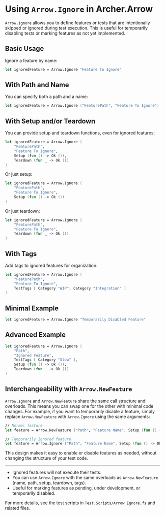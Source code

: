 # Using `Arrow.Ignore` in Archer.Arrow

`Arrow.Ignore` allows you to define features or tests that are intentionally skipped or ignored during test execution. This is useful for temporarily disabling tests or marking features as not yet implemented.

## Basic Usage

Ignore a feature by name:

```fsharp
let ignoredFeature = Arrow.Ignore "Feature To Ignore"
```

## With Path and Name

You can specify both a path and a name:

```fsharp
let ignoredFeature = Arrow.Ignore ("FeaturePath", "Feature To Ignore")
```

## With Setup and/or Teardown

You can provide setup and teardown functions, even for ignored features:

```fsharp
let ignoredFeature = Arrow.Ignore (
    "FeaturePath",
    "Feature To Ignore",
    Setup (fun () -> Ok ()),
    Teardown (fun _ -> Ok ())
)
```

Or just setup:

```fsharp
let ignoredFeature = Arrow.Ignore (
    "FeaturePath",
    "Feature To Ignore",
    Setup (fun () -> Ok ())
)
```

Or just teardown:

```fsharp
let ignoredFeature = Arrow.Ignore (
    "FeaturePath",
    "Feature To Ignore",
    Teardown (fun _ -> Ok ())
)
```

## With Tags

Add tags to ignored features for organization:

```fsharp
let ignoredFeature = Arrow.Ignore (
    "FeaturePath",
    "Feature To Ignore",
    TestTags [ Category "WIP"; Category "Integration" ]
)
```

## Minimal Example

```fsharp
let ignoredFeature = Arrow.Ignore "Temporarily Disabled Feature"
```

## Advanced Example

```fsharp
let ignoredFeature = Arrow.Ignore (
    "Path",
    "Ignored Feature",
    TestTags [ Category "Slow" ],
    Setup (fun () -> Ok ()),
    Teardown (fun _ -> Ok ())
)
```


## Interchangeability with `Arrow.NewFeature`

`Arrow.Ignore` and `Arrow.NewFeature` share the same call structure and overloads. This means you can swap one for the other with minimal code changes. For example, if you want to temporarily disable a feature, simply replace `Arrow.NewFeature` with `Arrow.Ignore` using the same arguments:

```fsharp
// Normal feature
let feature = Arrow.NewFeature ("Path", "Feature Name", Setup (fun () -> Ok ()), Teardown (fun _ -> Ok ()))

// Temporarily ignored feature
let feature = Arrow.Ignore ("Path", "Feature Name", Setup (fun () -> Ok ()), Teardown (fun _ -> Ok ()))
```

This design makes it easy to enable or disable features as needed, without changing the structure of your test code.

---

- Ignored features will not execute their tests.
- You can use `Arrow.Ignore` with the same overloads as `Arrow.NewFeature` (name, path, setup, teardown, tags).
- Useful for marking features as pending, under development, or temporarily disabled.

For more details, see the test scripts in `Test.Scripts/Arrow Ignore.fs` and related files.
